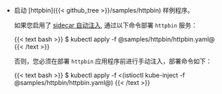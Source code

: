 ---
---
*   启动 [httpbin]({{< github_tree >}}/samples/httpbin) 样例程序。

    如果您启用了 [sidecar 自动注入](/zh/docs/setup/kubernetes/additional-setup/sidecar-injection/#sidecar-的自动注入), 通过以下命令部署 `httpbin` 服务：

    {{< text bash >}}
    $ kubectl apply -f @samples/httpbin/httpbin.yaml@
    {{< /text >}}

    否则，您必须在部署 `httpbin` 应用程序前进行手动注入，部署命令如下：

    {{< text bash >}}
    $ kubectl apply -f <(istioctl kube-inject -f @samples/httpbin/httpbin.yaml@)
    {{< /text >}}
